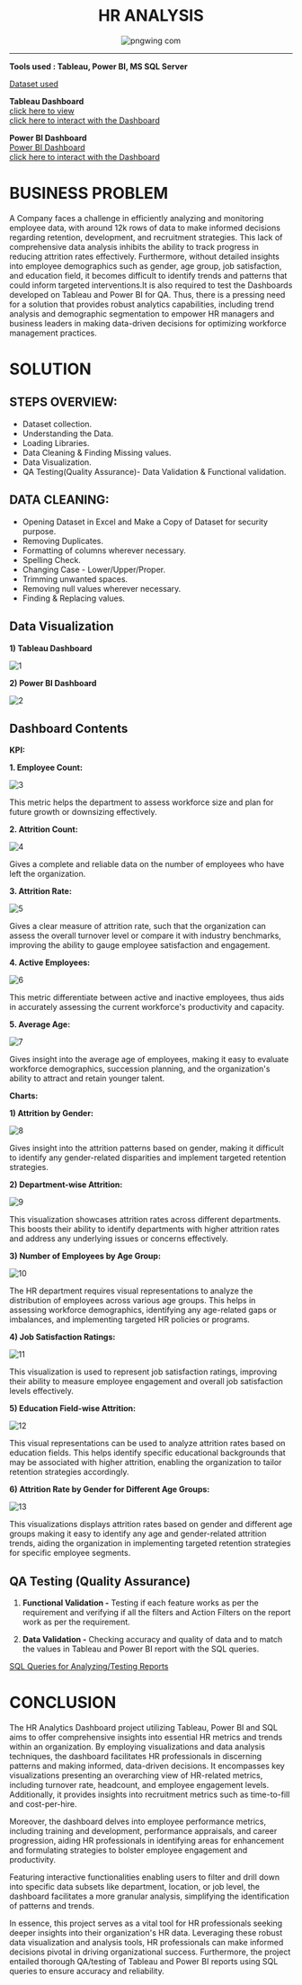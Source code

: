 <div align='center'> <h1> HR ANALYSIS </div>
  
<div align='center'> 

  ![pngwing com](https://github.com/Rupesh277/HR_Analysis/assets/84394140/dad77aa5-0652-4510-9710-01db40f48569)


</div>

____


__Tools used : Tableau, Power BI, MS SQL Server__

[Dataset used](https://github.com/KARTIKEYASWAMI/HR_Analysis/blob/main/files/HRdata%20(2).csv)

__Tableau Dashboard__    
[click here to view](https://github.com/KARTIKEYASWAMI/HR_Analysis/blob/main/HR%20Tableau%20Dashboard.pdf)   
[click here to interact with the Dashboard](https://public.tableau.com/views/HRANALYSISDASHBOARD_17106039712990/HRAnalyticsDashboard?:language=en-US&:sid=&:display_count=n&:origin=viz_share_link) 

__Power BI Dashboard__   
[Power BI Dashboard](https://github.com/KARTIKEYASWAMI/HR_Analysis/blob/main/HR_Analytics_BI_Dashboard.pdf)   
[click here to interact with the Dashboard](https://app.powerbi.com/view?r=eyJrIjoiODBhYzY1ZGEtMmM0OS00YjkwLTkxYzYtZTBiNWEzYjMyZDE4IiwidCI6IjZmMTFlMWQzLTEyMTAtNDk5YS1iMjY0LTU2NzA0NTY4OGUyNyJ9)

__<h1>BUSINESS PROBLEM</h1>__
A Company faces a challenge in efficiently analyzing and monitoring employee data, with around 12k rows of data to make informed decisions regarding retention, development, and recruitment strategies. This lack of comprehensive data analysis inhibits the ability to track progress in reducing attrition rates effectively. Furthermore, without detailed insights into employee demographics such as gender, age group, job satisfaction, and education field, it becomes difficult to identify trends and patterns that could inform targeted interventions.It is also required to test the Dashboards developed on Tableau and Power BI for QA. Thus, there is a pressing need for a solution that provides robust analytics capabilities, including trend analysis and demographic segmentation to empower HR managers and business leaders in making data-driven decisions for optimizing workforce management practices.

__<h1>SOLUTION</h1>__

__<h2>STEPS OVERVIEW:</h2>__
+ Dataset collection.  
+ Understanding the Data.  
+ Loading Libraries.  
+ Data Cleaning & Finding Missing values.  
+ Data Visualization.
+ QA Testing(Quality Assurance)- Data Validation & Functional validation.

__<h2>DATA CLEANING:</h2>__
+ Opening Dataset in Excel and Make a Copy of Dataset for security purpose.
+ Removing Duplicates.
+ Formatting of columns wherever necessary.
+ Spelling Check.
+ Changing Case - Lower/Upper/Proper.
+ Trimming unwanted spaces.
+ Removing null values wherever necessary.
+ Finding & Replacing values.

__<h2>Data Visualization</h2>__

__1) Tableau Dashboard__

![1](https://github.com/KARTIKEYASWAMI/HR_Analysis/assets/84394140/d6c226d8-3a2c-41a7-aa34-a79b0cd842f3)

__2) Power BI Dashboard__

![2](https://github.com/KARTIKEYASWAMI/HR_Analysis/assets/84394140/fb7fc3c4-b46f-4bfd-9b5b-aa75259e6b77)


__<h2>Dashboard Contents</h2>__

__KPI:__

__1. Employee Count:__

![3](https://github.com/KARTIKEYASWAMI/HR_Analysis/assets/84394140/6a79359b-64df-4bf2-8cfe-2fc54cbc60f0)

This metric helps the department to assess workforce size and plan for future growth or downsizing effectively.

__2. Attrition Count:__

![4](https://github.com/KARTIKEYASWAMI/HR_Analysis/assets/84394140/50009540-36f0-4697-9e7a-de9bef07a628)


Gives a complete and reliable data on the number of employees who have left the organization.

__3. Attrition Rate:__

![5](https://github.com/KARTIKEYASWAMI/HR_Analysis/assets/84394140/c414da15-1e37-4930-8764-f13d7e820b66)


Gives a clear measure of attrition rate, such that the organization can assess the overall turnover level or compare it with industry benchmarks, improving the ability to gauge employee satisfaction and engagement.

__4. Active Employees:__

![6](https://github.com/KARTIKEYASWAMI/HR_Analysis/assets/84394140/8df42d28-26fa-4416-914a-3b023fe0191b)


This metric differentiate between active and inactive employees, thus aids in accurately assessing the current workforce's productivity and capacity.

__5. Average Age:__

![7](https://github.com/KARTIKEYASWAMI/HR_Analysis/assets/84394140/fb468bb8-cf31-4e2c-a22c-ca1a056bb1c7)


Gives insight into the average age of employees, making it easy to evaluate workforce demographics, succession planning, and the organization's ability to attract and retain younger talent.

__Charts:__

__1) Attrition by Gender:__

![8](https://github.com/KARTIKEYASWAMI/HR_Analysis/assets/84394140/cc5ab43c-1850-47e3-ac58-9398c41c8ce9)


Gives insight into the attrition patterns based on gender, making it difficult to identify any gender-related disparities and implement targeted retention strategies.

__2) Department-wise Attrition:__

![9](https://github.com/KARTIKEYASWAMI/HR_Analysis/assets/84394140/a997cd00-770b-43c7-a927-3cfbd99b8227)


This visualization showcases attrition rates across different departments. This boosts their ability to identify departments with higher attrition rates and address any underlying issues or concerns effectively.

__3) Number of Employees by Age Group:__

![10](https://github.com/KARTIKEYASWAMI/HR_Analysis/assets/84394140/697b2f38-9199-4f9c-a118-970ede4823d1)


The HR department requires visual representations to analyze the distribution of employees across various age groups. This helps in assessing workforce demographics, identifying any age-related gaps or imbalances, and implementing targeted HR policies or programs.

__4) Job Satisfaction Ratings:__

![11](https://github.com/KARTIKEYASWAMI/HR_Analysis/assets/84394140/98d77a10-2b62-4ce9-ae7d-e4f94f5a91bf)


This visualization is used to represent job satisfaction ratings, improving their ability to measure employee engagement and overall job satisfaction levels effectively.

__5) Education Field-wise Attrition:__

![12](https://github.com/KARTIKEYASWAMI/HR_Analysis/assets/84394140/6dfb2105-6ed1-4e29-bdcb-c13914efa645)

This visual representations can be used to analyze attrition rates based on education fields. This helps identify specific educational backgrounds that may be associated with higher attrition, enabling the organization to tailor retention strategies accordingly.

__6) Attrition Rate by Gender for Different Age Groups:__

![13](https://github.com/KARTIKEYASWAMI/HR_Analysis/assets/84394140/604d32f4-217b-4392-8f8a-65b3dfd60c22)


This visualizations displays attrition rates based on gender and different age groups making it easy to identify any age and gender-related attrition trends, aiding the organization in implementing targeted retention strategies for specific employee segments.

__<h2>QA Testing (Quality Assurance)</h2>__
1) __Functional Validation -__ Testing if each feature works as per the requirement and verifying if all the filters and Action Filters on the report work as per the requirement.

2) __Data Validation -__ Checking accuracy and quality of data and to match the values in Tableau and Power BI report with the SQL queries.

[SQL Queries for Analyzing/Testing Reports](https://github.com/KARTIKEYASWAMI/HR_Analysis/blob/main/SQL%20Analysis-%20Testing%20Tableau%20%26%20Power%20BI%20Reports)

__<h1>CONCLUSION</h1>__

The HR Analytics Dashboard project utilizing Tableau, Power BI and SQL aims to offer comprehensive insights into essential HR metrics and trends within an organization. By employing visualizations and data analysis techniques, the dashboard facilitates HR professionals in discerning patterns and making informed, data-driven decisions. It encompasses key visualizations presenting an overarching view of HR-related metrics, including turnover rate, headcount, and employee engagement levels. Additionally, it provides insights into recruitment metrics such as time-to-fill and cost-per-hire.

Moreover, the dashboard delves into employee performance metrics, including training and development, performance appraisals, and career progression, aiding HR professionals in identifying areas for enhancement and formulating strategies to bolster employee engagement and productivity.

Featuring interactive functionalities enabling users to filter and drill down into specific data subsets like department, location, or job level, the dashboard facilitates a more granular analysis, simplifying the identification of patterns and trends.

In essence, this project serves as a vital tool for HR professionals seeking deeper insights into their organization's HR data. Leveraging these robust data visualization and analysis tools, HR professionals can make informed decisions pivotal in driving organizational success. Furthermore, the project entailed thorough QA/testing of Tableau and Power BI reports using SQL queries to ensure accuracy and reliability.







